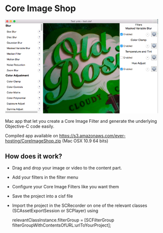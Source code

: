 Core Image Shop
===============

![](screenshot.png)

Mac app that let you create a Core Image Filter and generate the underlying Objective-C code easily.

Compiled app available on https://s3.amazonaws.com/ever-hosting/CoreImageShop.zip (Mac OSX 10.9 64 bits)

How does it work?
-----------------

- Drag and drop your image or video to the content part.
- Add your filters in the filter menu
- Configure your Core Image Filters like you want them
- Save the project into a cisf file
- Import the project in the SCRecorder on one of the relevant classes (SCAssetExportSession or SCPlayer) using

  relevantClassInstance.filterGroup = [SCFilterGroup filterGroupWithContentsOfURL:urlToYourProject];

